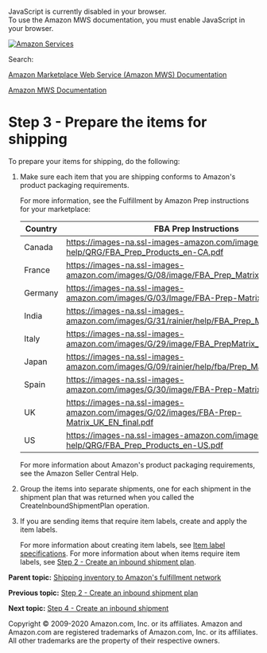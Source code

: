 <div id="MWSDX_noscript">

JavaScript is currently disabled in your browser.  
To use the Amazon MWS documentation, you must enable JavaScript in your
browser.

</div>

<div id="MWSDX_divtop">

[![Amazon
Services](https://images-na.ssl-images-amazon.com/images/G/08/mwsportal/fr_FR/amazonservices.gif "Amazon Services")](http://services.amazon.fr)

<div id="MWSDX_search">

<span id="MWSDX_searchlbl">Search:</span>

</div>

  
<span id="MWSDX_titlebar">[Amazon Marketplace Web Service (Amazon MWS)
Documentation](https://developer.amazonservices.fr/gp/mws/docs.html)</span>

</div>

<div id="MWSDX_divbottom">

<div id="MWSDX_divleft">

<div id="MWSDX_toc">

</div>

</div>

<div id="MWSDX_divright">

<div id="MWSDX_content">

<span id="MWSDX_breadcrumbs">[Amazon MWS
Documentation](https://developer.amazonservices.fr/gp/mws/docs.html)</span>

# Step 3 - Prepare the items for shipping

<div class="body taskbody">

<div class="section context">

To prepare your items for shipping, do the following:

</div>

1.  <span class="ph cmd">Make sure each item that you are shipping
    conforms to Amazon's product packaging requirements.</span>
    <div class="itemgroup info">

    For more information, see the Fulfillment by Amazon Prep
    instructions for your marketplace:
    <div class="tablenoborder">

    | Country | FBA Prep Instructions                                                                                                                                                                                                  |
    |---------|------------------------------------------------------------------------------------------------------------------------------------------------------------------------------------------------------------------------|
    | Canada  | <a href="https://images-na.ssl-images-amazon.com/images/G/01/fba-help/QRG/FBA_Prep_Products_en-CA.pdf" class="xref">https://images-na.ssl-images-amazon.com/images/G/01/fba-help/QRG/FBA_Prep_Products_en-CA.pdf</a>   |
    | France  | <a href="https://images-na.ssl-images-amazon.com/images/G/08/image/FBA_Prep_Matrix_FR.pdf" class="xref">https://images-na.ssl-images-amazon.com/images/G/08/image/FBA_Prep_Matrix_FR.pdf</a>                           |
    | Germany | <a href="https://images-na.ssl-images-amazon.com/images/G/03/Image/FBA-Prep-Matrix_DE.pdf" class="xref">https://images-na.ssl-images-amazon.com/images/G/03/Image/FBA-Prep-Matrix_DE.pdf</a>                           |
    | India   | <a href="https://images-na.ssl-images-amazon.com/images/G/31/rainier/help/FBA_Prep_Matrix_IN_Final.pdf" class="xref">https://images-na.ssl-images-amazon.com/images/G/31/rainier/help/FBA_Prep_Matrix_IN_Final.pdf</a> |
    | Italy   | <a href="https://images-na.ssl-images-amazon.com/images/G/29/image/FBA_PrepMatrix_IT.pdf" class="xref">https://images-na.ssl-images-amazon.com/images/G/29/image/FBA_PrepMatrix_IT.pdf</a>                             |
    | Japan   | <a href="https://images-na.ssl-images-amazon.com/images/G/09/rainier/help/fba/Prep_Matrix_Text_JP.pdf" class="xref">https://images-na.ssl-images-amazon.com/images/G/09/rainier/help/fba/Prep_Matrix_Text_JP.pdf</a>   |
    | Spain   | <a href="https://images-na.ssl-images-amazon.com/images/G/30/image/FBA-Prep-Matrix_ES.pdf" class="xref">https://images-na.ssl-images-amazon.com/images/G/30/image/FBA-Prep-Matrix_ES.pdf</a>                           |
    | UK      | <a href="https://images-na.ssl-images-amazon.com/images/G/02/images/FBA-Prep-Matrix_UK_EN_final.pdf" class="xref">https://images-na.ssl-images-amazon.com/images/G/02/images/FBA-Prep-Matrix_UK_EN_final.pdf</a>       |
    | US      | <a href="https://images-na.ssl-images-amazon.com/images/G/01/fba-help/QRG/FBA_Prep_Products_en-US.pdf" class="xref">https://images-na.ssl-images-amazon.com/images/G/01/fba-help/QRG/FBA_Prep_Products_en-US.pdf</a>   |

    </div>

    For more information about Amazon's product packaging requirements,
    see the Amazon Seller Central Help.

    </div>
2.  <span class="ph cmd">Group the items into separate shipments, one
    for each shipment in the shipment plan that was returned when you
    called the <span
    class="keyword apiname">CreateInboundShipmentPlan</span> operation.
    </span>
3.  <span class="ph cmd">If you are sending items that require item
    labels, create and apply the item labels. </span>
    <div class="itemgroup info">

    For more information about creating item labels, see
    <a href="FBAGuide_ItemLabelSpec.md" class="xref">Item label specifications</a>.
    For more information about when items require item labels, see
    <a href="FBAGuide_CreateInShipPlan.md" class="xref">Step 2 - Create an inbound shipment plan</a>.

    </div>

</div>

<div class="related-links">

<div class="familylinks">

<div class="parentlink">

**Parent topic:**
<a href="../fba_guide/FBAGuide_ShipInventoryToAFN.md" class="link">Shipping inventory to Amazon's fulfillment network</a>

</div>

<div class="previouslink">

**Previous topic:**
<a href="../fba_guide/FBAGuide_CreateInShipPlan.md" class="link">Step 2 - Create an inbound shipment plan</a>

</div>

<div class="nextlink">

**Next topic:**
<a href="../fba_guide/FBAGuide_CreateInShip.md" class="link">Step 4 - Create an inbound shipment</a>

</div>

</div>

</div>

<div id="MWSDX_footer">

Copyright © 2009-2020 Amazon.com, Inc. or its affiliates. Amazon and
Amazon.com are registered trademarks of Amazon.com, Inc. or its
affiliates. All other trademarks are the property of their respective
owners.

</div>

</div>

</div>

<div style="clear: both;">

</div>

</div>
